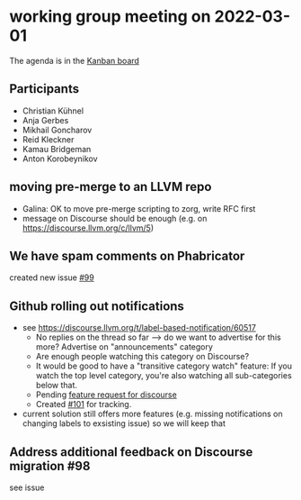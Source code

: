 # working group meeting on 2022-03-01

The agenda is in the [Kanban board](https://github.com/llvm/llvm-iwg/projects/1)

## Participants

* Christian Kühnel
* Anja Gerbes
* Mikhail Goncharov
* Reid Kleckner
* Kamau Bridgeman
* Anton Korobeynikov

## moving pre-merge to an LLVM repo
 
* Galina: OK to move pre-merge scripting to zorg, write RFC first
* message on Discourse should be enough (e.g. on https://discourse.llvm.org/c/llvm/5)

## We have spam comments on Phabricator

created new issue [#99](https://github.com/llvm/llvm-iwg/issues/99)

## Github rolling out notifications

* see https://discourse.llvm.org/t/label-based-notification/60517
  * No replies on the thread so far --> do we want to advertise for this more?
    Advertise on "announcements" category
  * Are enough people watching this category on Discourse?
  * It would be good to have a "transitive category watch" feature: If you
    watch the top level category, you're also watching all sub-categories
    below that.
  * Pending
    [feature request for discourse](https://meta.discourse.org/t/how-does-one-subscribe-to-all-posts-categories/64423)
  * Created [#101](https://github.com/llvm/llvm-iwg/issues/101) for tracking.
* current solution still offers more features (e.g. missing notifications
  on changing labels to exsisting issue) so we will keep that

## Address additional feedback on Discourse migration #98

see issue
